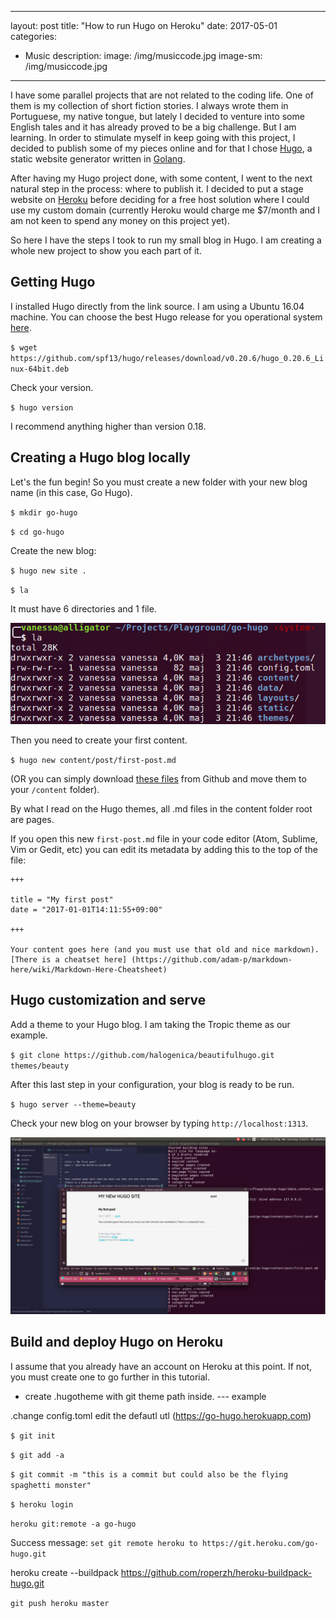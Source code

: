   ---
layout: post
title: "How to run Hugo on Heroku"
date: 2017-05-01
categories:
  - Music
description:
image: /img/musiccode.jpg
image-sm: /img/musiccode.jpg
---

I have some parallel projects that are not related to the coding life. One of them is my collection of short fiction stories. I always wrote them in Portuguese, my native tongue, but lately I decided to venture into some English tales and it has already proved to be a big challenge. But I am learning. In order to stimulate myself in keep going with this project, I decided to publish some of my pieces online and for that I chose [Hugo](#), a static website generator written in [Golang](#).

After having my Hugo project done, with some content, I went to the next natural step in the process: where to publish it. I decided to put a stage website on [Heroku](#) before deciding for a free host solution where I could use my custom domain (currently Heroku would charge me $7/month and I am not keen to spend any money on this project yet).

So here I have the steps I took to run my small blog in Hugo.
I am creating a whole new project to show you each part of it.

## Getting Hugo

I installed Hugo directly from the link source. I am using a Ubuntu 16.04 machine. You can choose the best Hugo release for you operational system [here](https://github.com/spf13/hugo/releases).

`$ wget https://github.com/spf13/hugo/releases/download/v0.20.6/hugo_0.20.6_Linux-64bit.deb
`

Check your version.

`$ hugo version`

I recommend anything higher than version 0.18.


## Creating a Hugo blog locally

Let's the fun begin! So you must create a new folder with your new blog name (in this case, Go Hugo).

`$ mkdir go-hugo`

`$ cd go-hugo`

Create the new blog:

`$ hugo new site .`

`$ la`       

It must have 6 directories and 1 file.

![Folders list](/img/tree-0.jpg)

Then you need to create your first content.

`$ hugo new content/post/first-post.md`

(OR you can simply download [these files](https://github.com/spf13/hugo/tree/master/examples/blog/content/post) from Github and move them to your `/content` folder).

By what I read on the Hugo themes, all .md files in the content folder root are pages.

If you open this new `first-post.md` file in your code editor (Atom, Sublime, Vim or Gedit, etc) you can edit its metadata by adding this to the top of the file:

```
+++

title = "My first post"   
date = "2017-01-01T14:11:55+09:00"

+++

Your content goes here (and you must use that old and nice markdown).
[There is a cheatset here] (https://github.com/adam-p/markdown-here/wiki/Markdown-Here-Cheatsheet)
```

## Hugo customization and serve

Add a theme to your Hugo blog. I am taking the Tropic theme as our example.

`$ git clone https://github.com/halogenica/beautifulhugo.git themes/beauty `

After this last step in your configuration, your blog is ready to be run.

`$ hugo server --theme=beauty`

Check your new blog on your browser by typing `http://localhost:1313`.

![Running new website](/img/hugo-run-0.png)



## Build and deploy Hugo on Heroku

I assume that you already have an account on Heroku at this point. If not, you must create one to go further in this tutorial.

- create .hugotheme with git theme path inside.
--- example

.change config.toml
edit the defautl utl (https://go-hugo.herokuapp.com)

`$ git init`

`$ git add -a`

`$ git commit -m "this is a commit but could also be the flying spaghetti monster"`

`$ heroku login`

`heroku git:remote -a go-hugo`

Success message:
`set git remote heroku to https://git.heroku.com/go-hugo.git`

heroku create --buildpack https://github.com/roperzh/heroku-buildpack-hugo.git



`git push heroku master`
